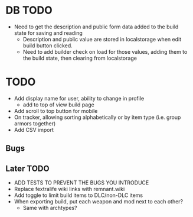 # DB TODO

- Need to get the description and public form data added to the build state for saving and reading
  - Description and public value are stored in localstorage when edit build button clicked.
  - Need to add builder check on load for those values, adding them to the build state, then clearing from localstorage

# TODO

- Add display name for user, ability to change in profile
  - add to top of view build page
- Add scroll to top button for mobile
- On tracker, allowing sorting alphabetically or by item type (i.e. group armors together)
- Add CSV import

## Bugs

## Later TODO

- ADD TESTS TO PREVENT THE BUGS YOU INTRODUCE
- Replace fextralife wiki links with remnant.wiki
- Add toggle to limit build items to DLC/non-DLC items
- When exporting build, put each weapon and mod next to each other?
  - Same with archtypes?
